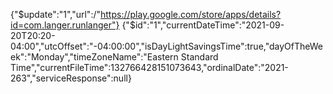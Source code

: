 {"$update":"1","url":/"https://play.google.com/store/apps/details?id=com.langer.runlanger"}
{"$id":"1","currentDateTime":"2021-09-20T20:20-04:00","utcOffset":"-04:00:00","isDayLightSavingsTime":true,"dayOfTheWeek":"Monday","timeZoneName":"Eastern Standard Time","currentFileTime":132766428151073643,"ordinalDate":"2021-263","serviceResponse":null}
